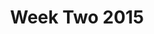 ---
layout: photo_full_layout
title: Week Two 2015
category: gallery
iframe_urls:
- https://camp510.smugmug.com/WeekTwo2015/n-S8FwB4M/frame/slideshow?key=n-S8FwB4M
---